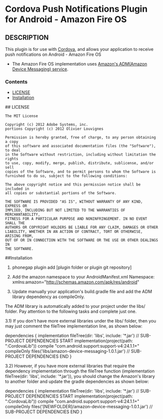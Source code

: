 # Cordova Push Notifications Plugin for Android - Amazon Fire OS

## DESCRIPTION

This plugin is for use with [Cordova](http://incubator.apache.org/cordova/), and allows your application to receive push notifications on Android - Amazon Fire OS
* The Amazon Fire OS implementation uses [Amazon's ADM(Amazon Device Messaging) service](https://developer.amazon.com/sdk/adm.html).

### Contents

- [LICENSE](#license)
- [Installation](#Installation)



##<a name="license"></a> LICENSE

	The MIT License

	Copyright (c) 2012 Adobe Systems, inc.
	portions Copyright (c) 2012 Olivier Louvignes

	Permission is hereby granted, free of charge, to any person obtaining a copy
	of this software and associated documentation files (the "Software"), to deal
	in the Software without restriction, including without limitation the rights
	to use, copy, modify, merge, publish, distribute, sublicense, and/or sell
	copies of the Software, and to permit persons to whom the Software is
	furnished to do so, subject to the following conditions:

	The above copyright notice and this permission notice shall be included in
	all copies or substantial portions of the Software.

	THE SOFTWARE IS PROVIDED "AS IS", WITHOUT WARRANTY OF ANY KIND, EXPRESS OR
	IMPLIED, INCLUDING BUT NOT LIMITED TO THE WARRANTIES OF MERCHANTABILITY,
	FITNESS FOR A PARTICULAR PURPOSE AND NONINFRINGEMENT. IN NO EVENT SHALL THE
	AUTHORS OR COPYRIGHT HOLDERS BE LIABLE FOR ANY CLAIM, DAMAGES OR OTHER
	LIABILITY, WHETHER IN AN ACTION OF CONTRACT, TORT OR OTHERWISE, ARISING FROM,
	OUT OF OR IN CONNECTION WITH THE SOFTWARE OR THE USE OR OTHER DEALINGS IN
	THE SOFTWARE.


##Installation
1) phonegap plugin add [plugin folder or plugin git repository]

2) Add the amazon namespace to your AndroidManifest.xml
Namespace: xmlns:amazon="http://schemas.amazon.com/apk/res/android"

3) Update manually your application's build.gradle file and add the ADM library dependency as compileOnly. 

The ADM library is automatically added to your project under the libs/ folder. Pay attention to the following tasks and complete just one.

3.1) If you don't have more external libraries under the libs/ folder, then you may just comment the fileTree implementation line, as shown below:

dependencies {
    implementation fileTree(dir: 'libs', include: '*.jar')
    // SUB-PROJECT DEPENDENCIES START
    implementation(project(path: ":CordovaLib"))
    compile "com.android.support:support-v4:24.1.1+"
    compileOnly files('libs/amazon-device-messaging-1.0.1.jar')
    // SUB-PROJECT DEPENDENCIES END
}

3.2) However, if you have more external libraries that require the dependency implementation through the fileTree function (implementation fileTree(dir: 'libs', include: '*.jar')), you should change the Amazon's library to another folder and update the gradle dependencies as shown below:

dependencies {
    implementation fileTree(dir: 'libs', include: '*.jar')
    // SUB-PROJECT DEPENDENCIES START
    implementation(project(path: ":CordovaLib"))
    compile "com.android.support:support-v4:24.1.1+"
    compileOnly files('[NEWFOLDER]/amazon-device-messaging-1.0.1.jar')
    // SUB-PROJECT DEPENDENCIES END
}


